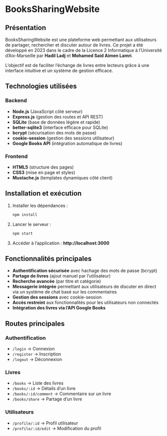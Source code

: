 # BooksSharingWebsite  

## Présentation  

BooksSharingWebsite est une plateforme web permettant aux utilisateurs de partager, rechercher et discuter autour de livres. Ce projet a été développé en 2023 dans le cadre de la Licence 2 Informatique à l’Université d’Aix-Marseille par **Hadil Ladj** et **Mohamed Said Aimen Lamri**.  

L’objectif est de faciliter l’échange de livres entre lecteurs grâce à une interface intuitive et un système de gestion efficace.  

## Technologies utilisées  

### Backend  
- **Node.js** (JavaScript côté serveur)  
- **Express.js** (gestion des routes et API REST)  
- **SQLite** (base de données légère et rapide)  
- **better-sqlite3** (interface efficace pour SQLite)  
- **bcrypt** (sécurisation des mots de passe)  
- **cookie-session** (gestion des sessions utilisateur)  
- **Google Books API** (intégration automatique de livres)  

### Frontend  
- **HTML5** (structure des pages)  
- **CSS3** (mise en page et styles)  
- **Mustache.js** (templates dynamiques côté client)  

## Installation et exécution  

1. Installer les dépendances :  
   ```bash
   npm install
   ```  
2. Lancer le serveur :  
   ```bash
   npm start
   ```  
3. Accéder à l’application : **http://localhost:3000**  

## Fonctionnalités principales  

- **Authentification sécurisée** avec hachage des mots de passe (bcrypt)  
- **Partage de livres** (ajout manuel par l’utilisateur)  
- **Recherche avancée** (par titre et catégorie)  
- **Messagerie intégrée** permettant aux utilisateurs de discuter en direct via un système de chat basé sur les commentaires  
- **Gestion des sessions** avec cookie-session  
- **Accès restreint** aux fonctionnalités pour les utilisateurs non connectés  
- **Intégration des livres via l’API Google Books**  

## Routes principales  

### Authentification  
- `/login` → Connexion  
- `/register` → Inscription  
- `/logout` → Déconnexion  

### Livres  
- `/books` → Liste des livres  
- `/books/:id` → Détails d’un livre  
- `/books/:id/comment` → Commentaire sur un livre  
- `/books/share` → Partage d’un livre  

### Utilisateurs  
- `/profile/:id` → Profil utilisateur  
- `/profile/:id/edit` → Modification du profil  

